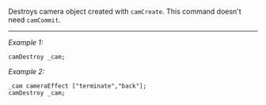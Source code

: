 Destroys camera object created with `camCreate`. This command doesn't need `camCommit`.


---
*Example 1:*
```sqf
camDestroy _cam;
```

*Example 2:*
```sqf
_cam cameraEffect ["terminate","back"];
camDestroy _cam;
```